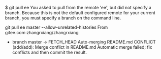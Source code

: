 $ git pull ee
You asked to pull from the remote 'ee', but did not specify
a branch. Because this is not the default configured remote
for your current branch, you must specify a branch on the command line.



git pull ee master --allow-unrelated-histories
From gitee.com:zhangrxiang/zhangrxiang
 * branch            master     -> FETCH_HEAD
Auto-merging README.md
CONFLICT (add/add): Merge conflict in README.md
Automatic merge failed; fix conflicts and then commit the result.

